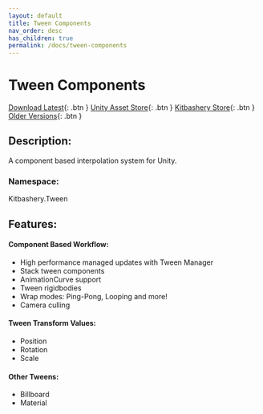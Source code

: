 ```yaml
---
layout: default
title: Tween Components
nav_order: desc
has_children: true
permalink: /docs/tween-components
---
```


# Tween Components

[Download Latest](https://github.com/Kitbashery/kitbashery.github.io/raw/main/assets/packages/Kitbashery_TweenComponents.unitypackage){: .btn }
[Unity Asset Store](https://assetstore.unity.com/packages/slug/231241){: .btn }
[Kitbashery Store](https://ko-fi.com/s/48d0a58ab2){: .btn }
[Older Versions](https://github.com/Kitbashery/Tween-Components/releases){: .btn }

## Description:
A component based interpolation system for Unity.

### Namespace:
Kitbashery.Tween

## Features:

#### Component Based Workflow:
* High performance managed updates with Tween Manager
* Stack tween components
* AnimationCurve support
* Tween rigidbodies
* Wrap modes: Ping-Pong, Looping and more!
* Camera culling

#### Tween Transform Values:
* Position
* Rotation
* Scale

#### Other Tweens:
* Billboard
* Material
